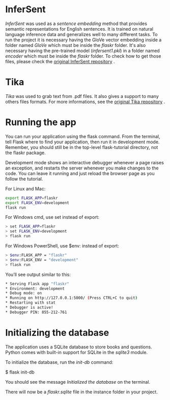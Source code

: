 # InferSent

*InferSent* was used as a *sentence embedding* method that provides semantic representations for English sentences. It is trained on natural language inference data and generalizes well to many different tasks.
To run the project it is necessary having the GloVe vector embedding inside a folder named *GloVe* which must be inside the *flaskr* folder. It's also necessary having the pre-trained model (*infersent1.pkl*) in a folder named *encoder* which must be inside the *flaskr* folder. To check how to get those files, please check the [original InferSent repository](https://github.com/facebookresearch/InferSent) .
  

# Tika

*Tika* was used to grab text from .pdf files. It also gives a support to many others files formats.
For more informations, see the [original Tika repository](https://github.com/chrismattmann/tika-python) .

# Running the app

You can run your application using the flask command. From the terminal, tell Flask where to find your application, then run it in development mode. Remember, you should still be in the top-level flask-tutorial directory, not the flaskr package.

Development mode shows an interactive debugger whenever a page raises an exception, and restarts the server whenever you make changes to the code. You can leave it running and just reload the browser page as you follow the tutorial.

For Linux and Mac:

```bash
export FLASK_APP=flaskr
export FLASK_ENV=development
flask run
```

For Windows cmd, use set instead of export:

```bash
> set FLASK_APP=flaskr
> set FLASK_ENV=development
> flask run
```

For Windows PowerShell, use $env: instead of export:

```bash
> $env:FLASK_APP = "flaskr"
> $env:FLASK_ENV = "development"
> flask run
```

You’ll see output similar to this:

```bash
* Serving Flask app "flaskr"
* Environment: development
* Debug mode: on
* Running on http://127.0.0.1:5000/ (Press CTRL+C to quit)
* Restarting with stat
* Debugger is active!
* Debugger PIN: 855-212-761
```

# Initializing the database
The application uses a SQLite database to store books and questions. Python comes with built-in support for SQLite in the *sqlite3* module.

To initialize the database, run the *init-db* command:

$ flask init-db

You should see the message *Initialized the database* on the terminal.

There will now be a *flaskr.sqlite* file in the instance folder in your project.

